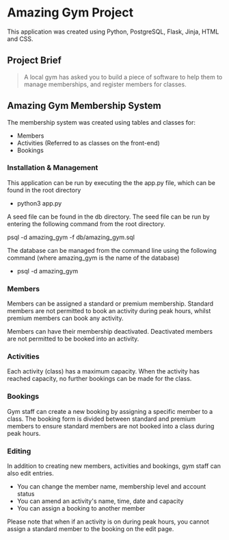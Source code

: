 # Amazing Gym Project

This application was created using Python, PostgreSQL, Flask, Jinja, HTML and CSS.

## Project Brief

> A local gym has asked you to build a piece of software to help them to manage memberships, and register members for classes.


## Amazing Gym Membership System

The membership system was created using tables and classes for:

- Members
- Activities (Referred to as classes on the front-end)
- Bookings

### Installation & Management

This application can be run by executing the the app.py file, which can be found in the root directory

- python3 app.py

A seed file can be found in the db directory. The seed file can be run by entering the following command from the root directory.

psql -d amazing_gym -f db/amazing_gym.sql

The database can be managed from the command line using the following command (where amazing_gym is the name of the database)

- psql -d amazing_gym

### Members

Members can be assigned a standard or premium membership. Standard members are not permitted to book an activity during peak hours, whilst premium members can book any activity.

Members can have their membership deactivated. Deactivated members are not permitted to be booked into an activity.

### Activities

Each activity (class) has a maximum capacity. When the activity has reached capacity, no further bookings can be made for the class.

### Bookings

Gym staff can create a new booking by assigning a specific member to a class. The booking form is divided between standard and premium members to ensure standard members are not booked into a class during peak hours.

### Editing


In addition to creating new members, activities and bookings, gym staff can also edit entries.

- You can change the member name, membership level and account status
- You can amend an activity's name, time, date and capacity
- You can assign a booking to another member 

Please note that when if an activity is on during peak hours, you cannot assign a standard member to the booking on the edit page.
